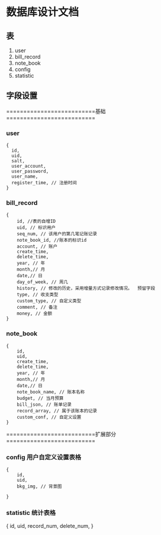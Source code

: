 # 数据库设计文档
## 表
1. user
2. bill_record
3. note_book
4. config
5. statistic

## 字段设置
==========================基础==========================
### user
```
{
  id, 
  uid,
  salt, 
  user_account, 
  user_password, 
  user_name, 
  register_time, // 注册时间 
}
```
### bill_record
```
{
    id, //表的自增ID
    uid, // 标识用户
    seq_num, // 该用户的第几笔记账记录
    note_book_id, //账本的标识id
    account, // 账户
    create_time,
    delete_time,
    year, // 年
    month,// 月
    date,// 日
    day_of_week, // 周几
    history, // 修改的历史，采用增量方式记录修改情况。  预留字段
    type, // 收支类型
    custom_type, // 自定义类型
    comment, // 备注
    money, // 金额
}
```
### note_book
```
{
    id,
    uid,
    create_time,
    delete_time,
    year, // 年
    month,// 月
    date,// 日
    note_book_name, // 账本名称
    budget, // 当月预算
    bill_json, // 账单记录
    record_array, // 属于该账本的记录
    custom_conf, // 自定义设置
}
```
==========================扩展部分==========================
### config 用户自定义设置表格

```
{
    id,
    uid,
    bkg_img, // 背景图

}
```
### statistic 统计表格
{
    id,
    uid,
    record_num,
    delete_num,
}
